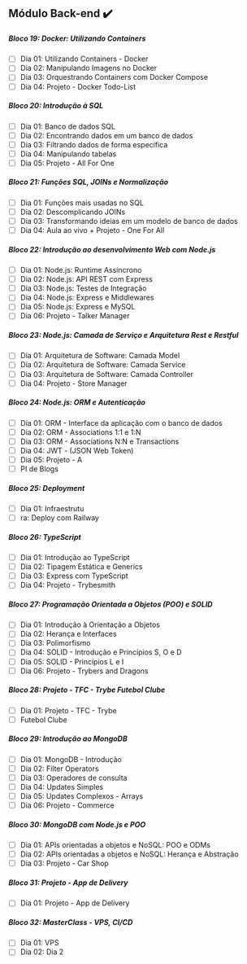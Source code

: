 
## Módulo Back-end :heavy_check_mark:
##### Bloco 19: Docker: Utilizando Containers
 - [ ] Dia 01: Utilizando Containers - Docker
 - [ ] Dia 02: Manipulando Imagens no Docker
 - [ ] Dia 03: Orquestrando Containers com Docker Compose
 - [ ] Dia 04: Projeto - Docker Todo-List

##### Bloco 20: Introdução à SQL
 - [ ] Dia 01: Banco de dados SQL
 - [ ] Dia 02: Encontrando dados em um banco de dados
 - [ ] Dia 03: Filtrando dados de forma específica
 - [ ] Dia 04: Manipulando tabelas
 - [ ] Dia 05: Projeto - All For One

##### Bloco 21: Funções SQL, JOINs e Normalização
 - [ ] Dia 01: Funções mais usadas no SQL
 - [ ] Dia 02: Descomplicando JOINs
 - [ ] Dia 03: Transformando ideias em um modelo de banco de dados
 - [ ] Dia 04: Aula ao vivo + Projeto - One For All

##### Bloco 22: Introdução ao desenvolvimento Web com Node.js
 - [ ] Dia 01: Node.js: Runtime Assíncrono
 - [ ] Dia 02: Node.js: API REST com Express
 - [ ] Dia 03: Node.js: Testes de Integração
 - [ ] Dia 04: Node.js: Express e Middlewares
 - [ ] Dia 05: Node.js: Express e MySQL
 - [ ] Dia 06: Projeto - Talker Manager

##### Bloco 23: Node.js: Camada de Serviço e Arquitetura Rest e Restful
 - [ ] Dia 01: Arquitetura de Software: Camada Model
 - [ ] Dia 02: Arquitetura de Software: Camada Service
 - [ ] Dia 03: Arquitetura de Software: Camada Controller
 - [ ] Dia 04: Projeto - Store Manager

##### Bloco 24: Node.js: ORM e Autenticação
 - [ ] Dia 01: ORM - Interface da aplicação com o banco de dados
 - [ ] Dia 02: ORM - Associations 1:1 e 1:N
 - [ ] Dia 03: ORM - Associations N:N e Transactions
 - [ ] Dia 04: JWT - (JSON Web Token)
 - [ ] Dia 05: Projeto - A
 - [ ] PI de Blogs
##### Bloco 25: Deployment
 - [ ] Dia 01: Infraestrutu
 - [ ] ra: Deploy com Railway
#####  Bloco 26: TypeScript
 - [ ] Dia 01: Introdução ao TypeScript
 - [ ] Dia 02: Tipagem Estática e Generics
 - [ ] Dia 03: Express com TypeScript
 - [ ] Dia 04: Projeto - Trybesmith

##### Bloco 27: Programação Orientada a Objetos (POO) e SOLID
 - [ ] Dia 01: Introdução à Orientação a Objetos
 - [ ] Dia 02: Herança e Interfaces
 - [ ] Dia 03: Polimorfismo
 - [ ] Dia 04: SOLID - Introdução e Princípios S, O e D
 - [ ] Dia 05: SOLID - Princípios L e I
 - [ ] Dia 06: Projeto - Trybers and Dragons

##### Bloco 28: Projeto - TFC - Trybe Futebol Clube
 - [ ] Dia 01: Projeto - TFC - Trybe 
 - [ ] Futebol Clube
##### Bloco 29: Introdução ao MongoDB
 - [ ] Dia 01: MongoDB - Introdução
 - [ ] Dia 02: Filter Operators
 - [ ] Dia 03: Operadores de consulta
 - [ ] Dia 04: Updates Simples
 - [ ] Dia 05: Updates Complexos - Arrays
 - [ ] Dia 06: Projeto - Commerce

##### Bloco 30: MongoDB com Node.js e POO
 - [ ] Dia 01: APIs orientadas a objetos e NoSQL: POO e ODMs
 - [ ] Dia 02: APIs orientadas a objetos e NoSQL: Herança e Abstração
 - [ ] Dia 03: Projeto - Car Shop

##### Bloco 31: Projeto - App de Delivery
 - [ ] Dia 01: Projeto - App de Delivery

##### Bloco 32: MasterClass - VPS, CI/CD
 - [ ] Dia 01: VPS
 - [ ] Dia 02: Dia 2
